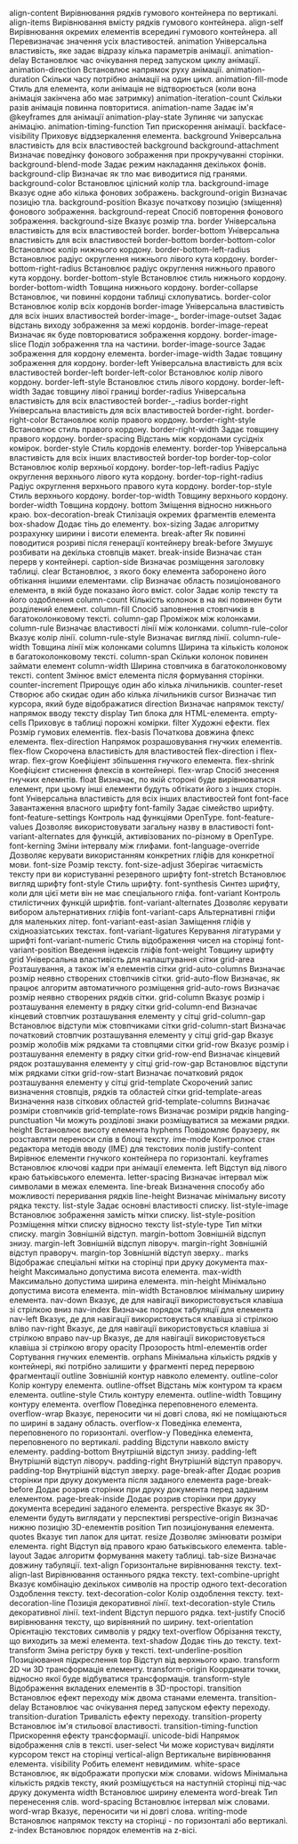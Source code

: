 align-content Вирівнювання рядків гумового контейнера по вертикалі.
align-items Вирівнювання вмісту рядків гумового контейнера.
align-self Вирівнювання окремих елементів всередині гумового контейнера.
all Перевизначає значення усіх властивостей.
animation Універсальна властивість, яке задає відразу кілька параметрів анімації.
animation-delay Встановлює час очікування перед запуском циклу анімації.
animation-direction Встановлює напрямок руху анімації.
animation-duration Скільки часу потрібно анімації на один цикл.
animation-fill-mode Стиль для елемента, коли анімація не відтворюється (коли вона анімація закінчена або має затримку)
animation-iteration-count Скільки разів анімація повинна повторитися.
animation-name Задає ім'я @keyframes для анімації
animation-play-state Зупиняє чи запускає анімацію.
animation-timing-function Тип прискорення анімації.
backface-visibility Приховує віддзеркалення елемента.
background Універсальна властивість для всіх властивостей background
background-attachment Визначає поведінку фонового зображення при прокручуванні сторінки.
background-blend-mode Задає режим накладання декількох фонів.
background-clip Визначає як тло має виводитися під гранями.
background-color Встановлює цілісний колір тла.
background-image Вказує одне або кілька фонових зображень.
background-origin Визначає позицію тла.
background-position Вказує початкову позицію (зміщення) фонового зображення.
background-repeat Спосіб повторення фонового зображення.
background-size Вказує розмір тла.
border Універсальна властивість для всіх властивостей border.
border-bottom Універсальна властивість для всіх властивостей border-bottom
border-bottom-color Встановлює колір нижнього кордону.
border-bottom-left-radius Встановлює радіус округлення нижнього лівого кута кордону.
border-bottom-right-radius Встановлює радіус округлення нижнього правого кута кордону.
border-bottom-style Встановлює стиль нижнього кордону.
border-bottom-width Товщина нижнього кордону.
border-collapse Встановлює, чи повинні кордони таблиці схлопуватись.
border-color Встановлює колір всіх кордонів
border-image Універсальна властивість для всіх інших властивостей border-image-_
border-image-outset Задає відстань виходу зображення за межі кордонів.
border-image-repeat Визначає як буде повторюватися зображення кордону.
border-image-slice Поділ зображення тла на частини.
border-image-source Задає зображення для кордону елемента.
border-image-width Задає товщину зображення для кордону.
border-left Універсальна властивість для всіх властивостей border-left
border-left-color Встановлює колір лівого кордону.
border-left-style Встановлює стиль лівого кордону.
border-left-width Задає товщину лівої границі
border-radius Універсальна властивість для всіх властивостей border-_-radius
border-right Універсальна властивість для всіх властивостей border-right.
border-right-color Встановлює колір правого кордону.
border-right-style Встановлює стиль правого кордону.
border-right-width Задає товщину правого кордону.
border-spacing Відстань між кордонами сусідніх комірок.
border-style Стиль кордонів елементу.
border-top Універсальна властивість для всіх інших властивостей border-top
border-top-color Встановлює колір верхньої кордону.
border-top-left-radius Радіус округлення верхнього лівого кута кордону.
border-top-right-radius Радіус округлення верхнього правого кута кордону.
border-top-style Стиль верхнього кордону.
border-top-width Товщину верхнього кордону.
border-width Товщина кордону.
bottom Зміщення відносно нижнього краю.
box-decoration-break Стилізація окремих фрагментів елемента
box-shadow Додає тінь до елементу.
box-sizing Задає алгоритму розрахунку ширини і висоти елемента.
break-after Як повинні поводитися розриві після генерації контейнеру
break-before Змушує розбивати на декілька стовпців макет.
break-inside Визначає стан перерв у контейнері.
caption-side Визначає розміщення заголовку таблиці.
clear Встановлює, з якого боку елемента заборонено його обтікання іншими елементами.
clip Визначає область позиціонованого елемента, в якій буде показано його вміст.
color Задає колір тексту та його оздоблення
column-count Кількість колонок в на які повинен бути розділений елемент.
column-fill Спосіб заповнення стовпчиків в багатоколонковому тексті.
column-gap Проміжок між колонками.
column-rule Визначає властивості лінії між колонками.
column-rule-color Вказує колір лінії.
column-rule-style Визначає вигляд лінії.
column-rule-width Товщина лінії між колонками
columns Ширина та кількість колонок в багатоколонковому тексті.
column-span Скільки колонок повинен займати елемент
column-width Ширина стовпчика в багатоколонковому тексті.
content Змінює вміст елемента після формування сторінки.
counter-increment Прирощує один або кілька лічильників.
counter-reset Створює або скидає один або кілька лічильників
cursor Визначає тип курсора, який буде відображатися
direction Визначає напрямок тексту/напрямок вводу тексту
display Тип блока для HTML-елемента.
empty-cells Приховує в таблиці порожні комірки.
filter Художні ефекти.
flex Розмір гумових елементів.
flex-basis Початкова довжина флекс елемента.
flex-direction Напрямок розрашовування гнучких елементів.
flex-flow Скорочена властивість для властивостей flex-direction і flex-wrap.​
flex-grow Коефіціент збільшення гнучкого елемента.
flex-shrink Коефіцієнт стиснення флексів в контейнері.
flex-wrap Спосіб знесення гнучких елемнтів.
float Визначає, по якій стороні буде вирівнюватися елемент, при цьому інші елементи будуть обтікати його з інших сторін.
font Універсальна властивість для всіх інших властивостей font
font-face Завантаження власного шрифту
font-family Задає сімейство шрифту.
font-feature-settings Контроль над функціями OpenType.
font-feature-values Дозволяє використовувати загальну назву в властивості font-variant-alternates​ для функцій, активізованих по-різному в OpenType.
font-kerning Зміни інтервалу між глифами.
font-language-override Дозволяє керувати використанням конкретних гліфів для конкретної мови.
font-size Розмір тексту.
font-size-adjust Зберігає читаємість тексту при ви користуванні резервного шрифту
font-stretch Встановлює вигляд шрифту
font-style Стиль шрифту.
font-synthesis Синтез шрифту, коли для цієї мети він не має спеціального гліфа.​
font-variant Контроль стилістичних функцій шрифтів.
font-variant-alternates Дозволяє керувати вибором альтернативних гліфів
font-variant-caps Альтернативні гліфи для маленьких літер.
font-variant-east-asian Заміщення гліфів у східноазіатських текстах.
font-variant-ligatures Керування лігатурами у шрифті
font-variant-numeric Стиль відображення чисел на сторінці
font-variant-position Введення індексів гліфів
font-weight Товщину шрифту
grid Універсальна властивість для налаштування сітки
grid-area Розташування, а також ім'я елементів сітки
grid-auto-columns Визначає розмір неявно створених стовпчиків сітки.​
grid-auto-flow Визначає, як працює алгоритм автоматичного розміщення
grid-auto-rows Визначає розмір неявно створених рядків сітки.
grid-column Вказує розмір і розташування елементу в рядку сітки
grid-column-end Визначає кінцевий стовпчик розташування елементу​ у сітці
grid-column-gap Встановлює відступи між стовпчиками сітки
grid-column-start Визначає початковий стовпчик розташування елементу​ у сітці
grid-gap Вказує розмір жолобів між рядками та стовпцями сітки
grid-row Вказує розмір і розташування елементу в рядку сітки
grid-row-end Визначає кінцевий рядок розташування елементу​ у сітці
grid-row-gap Встановлює відступи між рядками сітки
grid-row-start Визначає початковий рядок розташування елементу​ у сітці
grid-template Скорочений запис визначення стовпців, рядків та областей сітки
grid-template-areas Визначення назв сіткових областей
grid-template-columns Визначає розміри стовпчиків
grid-template-rows Визначає розміри рядків
hanging-punctuation Чи можуть розділові знаки розміщуватися за межами рядки.
height Встановлює висоту елемента
hyphens Повідомляє браузеру, як розставляти переноси слів в блоці тексту.
ime-mode Контролює стан редактора методів вводу (IME) для текстових полів
justify-content Вирівнює елементи гнучкого контейнера по горизонталі.
keyframes Встановлює ключові кадри при анімації елемента.
left Відступ від лівого краю батьківського елемента.
letter-spacing Визначає інтервал між символами в межах елемента.
line-break Визначення способу або можливості переривання рядків
line-height Визначає мінімальну висоту рядка тексту.
list-style Задає основні властивості списку.
list-style-image Встановлює зображення замість мітки списку.
list-style-position Розміщення мітки списку відносно тексту
list-style-type Тип мітки списку.
margin Зовнішній відступ.
margin-bottom Зовнішній відспуп знизу.
margin-left Зовнішній відспуп ліворуч.
margin-right Зовнішній відступ праворуч.
margin-top Зовнішній відступ зверху..
marks Відображає спеціальні мітки на сторінці при друку документа
max-height Максимально допустима висота елемента.
max-width Максимально допустима ширина елемента.
min-height Мінімально допустима висота елемента.
min-width Встановлює мінімальну ширину елемента.
nav-down Вказує, де для навігації використовується клавіша зі стрілкою вниз
nav-index Визначає порядок табуляції для елемента
nav-left Вказує, де для навігації використовується клавіша зі стрілкою вліво
nav-right Вказує, де для навігації використовується клавіша зі стрілкою вправо
nav-up Вказує, де для навігації використовується клавіша зі стрілкою вгору
opacity Прозорость html-елементів
order Сортування гнучких елементів.
orphans Мінімальна кількість рядків у контейнері, які потрібно залишити у фрагменті перед перервою фрагментації
outline Зовнішній контур навколо елементу.
outline-color Колір контуру елемента.
outline-offset Відстань між контуром та краєм елемента.
outline-style Стиль контуру елемента.
outline-width Товщину контуру елемента.
overflow Поведінка переповненого елемента.
overflow-wrap Вказує, переносити чи ні довгі слова, які не поміщаються по ширині в задану область.
overflow-x Поведінка елемента, переповненого по горизонталі.
overflow-y Поведінка елемента, переповненого по вертикалі.
padding Відступи навколо вмісту елементу.
padding-bottom Внутрішній відступ знизу.
padding-left Внутрішній відступ ліворуч.
padding-right Внутрішній відступ праворуч.
padding-top Внутрішній відступ зверху.
page-break-after Додає розрив сторінки при друку документа після заданого елемента
page-break-before Додає розрив сторінки при друку документа перед заданим елементом.
page-break-inside Додає розрив сторінки при друку документа всередині заданого елемента.
perspective Вказує як 3D-елементи будуть виглядати у перспективі
perspective-origin Визначає нижню позицію 3D-елементів
position Тип позиціонування елемента.
quotes Вказує тип лапок для цитат.
resize Дозволяє змінювати розміри елемента.​
right Відступ від правого краю батьківського елемента.
table-layout Задає алгоритм формування макету таблиці.
tab-size Визначає довжину табуляції.
text-align Горизонтальне вирівнювання тексту.
text-align-last Вирівнювання останнього рядка тексту.
text-combine-upright Вказує комбінацію декількох символів на простір одного
text-decoration Оздоблення тексту.
text-decoration-color Колір оздоблення тексту.
text-decoration-line Позиція декоративної лінії.
text-decoration-style Стиль декоративної лінії.
text-indent Відступ першого рядка.
text-justify Спосіб вирівнювання тексту, що вирівняний по ширину.
text-orientation Орієнтацію текстових символів у рядку
text-overflow Обрізання тексту, що виходить за межі елемента.
text-shadow Додає тінь до тексту.
text-transform Зміна регістру букв у тексті.
text-underline-position Позиціювання підкреслення
top Відступ від верхнього краю.
transform 2D чи 3D трансформація елементу.
transform-origin Координати точки, відносно якої буде відбуватися трансформація.
transform-style Відображення вкладених елементів в 3D-просторі.
transition Встановлює ефект переходу між двома станами елемента.
transition-delay Встановлює час очікування перед запуском ефекту переходу.
transition-duration Тривалість ефекту переходу.
transition-property Встановлює ім'я стильової властивості.
transition-timing-function Прискорення ефекту трансформації.
unicode-bidi Напрямок відображення слів в тексті.
user-select Чи може користувач виділяти курсором текст на сторінці
vertical-align Вертикальне вирівнювання елемента.
visibility Робить елемент невидимим.
white-space Встановлює, як відображати пропуски між словами.
widows Мінімальна кількість рядків тексту, який розміщується на наступній сторінці під-час друку документа
width Встановлює ширину елемента
word-break Тип перенесення слів.
word-spacing Встановлює інтервал між словами.
word-wrap Вказує, переносити чи ні довгі слова.
writing-mode Встановлює напрямок тексту на сторінці - по горизонталі або вертикалі.
z-index Встановлює порядок елементів на z-вісі.
